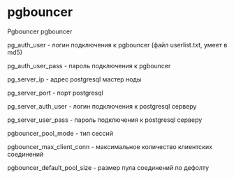 # pgbouncer
Pgbouncer
pgbouncer

pg_auth_user - логин подключения к pgbouncer (файл userlist.txt, умеет в md5)

pg_auth_user_pass - пароль подключения к pgbouncer

pg_server_ip - адрес postgresql мастер ноды

pg_server_port - порт postgresql

pg_server_auth_user - логин подключения к postgresql серверу

pg_server_user_pass - пароль подключения к postgresql серверу

pgbouncer_pool_mode - тип сессий

pgbouncer_max_client_conn - максимальное количество клиентских соединений

pgbouncer_default_pool_size - размер пула соединений по дефолту 
